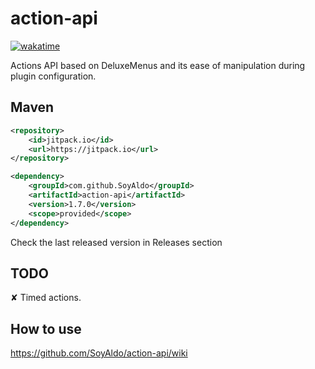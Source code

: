 # action-api
[![wakatime](https://wakatime.com/badge/user/0830952c-ca35-4a6e-97f4-150c1177d81f/project/499ea938-249a-4caf-a445-0d9ae004733c.svg?style=for-the-badge)](https://wakatime.com/@0830952c-ca35-4a6e-97f4-150c1177d81f/projects/wjmshbqmnb)

Actions API based on DeluxeMenus and its ease of manipulation during plugin configuration.

## Maven
```XML
<repository>
    <id>jitpack.io</id>
    <url>https://jitpack.io</url>
</repository>
```

```XML
<dependency>
    <groupId>com.github.SoyAldo</groupId>
    <artifactId>action-api</artifactId>
    <version>1.7.0</version>
    <scope>provided</scope>
</dependency>
```

Check the last released version in Releases section

## TODO
✘ Timed actions.

## How to use
https://github.com/SoyAldo/action-api/wiki
